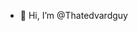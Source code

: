 - 👋 Hi, I’m @Thatedvardguy

<!---
Thatedvardguy/Thatedvardguy is a ✨ special ✨ repository because its `README.md` (this file) appears on your GitHub profile.
You can click the Preview link to take a look at your changes.
--->
